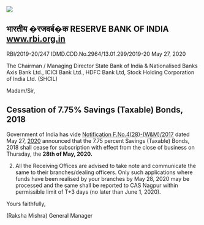 ![](_page_0_Picture_0.jpeg)

## भारतीय �रजवर्ब�क  **RESERVE BANK OF INDIA www.rbi.org.in**

RBI/2019-20/247 IDMD.CDD.No.2964/13.01.299/2019-20 May 27, 2020

The Chairman / Managing Director State Bank of India & Nationalised Banks Axis Bank Ltd., ICICI Bank Ltd., HDFC Bank Ltd, Stock Holding Corporation of India Ltd. (SHCIL)

Madam/Sir,

## **Cessation of 7.75% Savings (Taxable) Bonds, 2018**

Government of India has vide [Notification F.No.4\(28\)-\(W&M\)/2017](https://rbidocs.rbi.org.in/rdocs/content/pdfs/Cessation27052020.pdf) dated May 27, [2020](https://rbidocs.rbi.org.in/rdocs/content/pdfs/Cessation27052020.pdf) announced that the 7.75 percent Savings (Taxable) Bonds, 2018 shall cease for subscription with effect from the close of business on Thursday, the **28th of May, 2020.**

2. All the Receiving Offices are advised to take note and communicate the same to their branches/dealing officers. Only such applications where funds have been realised by your branches by May 28, 2020 may be processed and the same shall be reported to CAS Nagpur within permissible limit of T+3 days (no later than June 1, 2020).

Yours faithfully,

(Raksha Mishra) General Manager